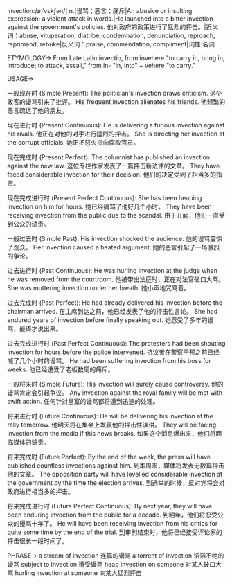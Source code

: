 invection:/ɪnˈvɛkʃən/| n.|谩骂；恶言；痛斥|An abusive or insulting expression; a violent attack in words.|He launched into a bitter invection against the government's policies. 他对政府的政策进行了猛烈的抨击。|近义词：abuse, vituperation, diatribe, condemnation, denunciation, reproach, reprimand, rebuke|反义词：praise, commendation, compliment|词性:名词

ETYMOLOGY->
From Late Latin invectio, from invehere "to carry in, bring in, introduce; to attack, assail," from in- "in, into" + vehere "to carry."

USAGE->

一般现在时 (Simple Present):
The politician's invection draws criticism.  这个政客的谩骂引来了批评。
His frequent invection alienates his friends. 他频繁的恶言疏远了他的朋友。

现在进行时 (Present Continuous):
He is delivering a furious invection against his rivals. 他正在对他的对手进行猛烈的抨击。
She is directing her invection at the corrupt officials. 她正把怒火指向腐败官员。

现在完成时 (Present Perfect):
The columnist has published an invection against the new law.  这位专栏作家发表了一篇抨击新法律的文章。
They have faced considerable invection for their decision. 他们的决定受到了相当多的指责。

现在完成进行时 (Present Perfect Continuous):
She has been heaping invection on him for hours. 她已经痛骂了他好几个小时。
They have been receiving invection from the public due to the scandal. 由于丑闻，他们一直受到公众的谴责。

一般过去时 (Simple Past):
His invection shocked the audience. 他的谩骂震惊了观众。
Her invection caused a heated argument. 她的恶言引起了一场激烈的争论。

过去进行时 (Past Continuous):
He was hurling invection at the judge when he was removed from the courtroom. 他被带出法庭时，正在对法官破口大骂。
She was muttering invection under her breath. 她小声地咒骂着。


过去完成时 (Past Perfect):
He had already delivered his invection before the chairman arrived. 在主席到达之前，他已经发表了他的抨击性言论。
She had endured years of invection before finally speaking out. 她忍受了多年的谩骂，最终才说出来。

过去完成进行时 (Past Perfect Continuous):
The protesters had been shouting invection for hours before the police intervened. 抗议者在警察干预之前已经喊了几个小时的谩骂。
He had been suffering invection from his boss for weeks. 他已经遭受了老板数周的痛斥。


一般将来时 (Simple Future):
His invection will surely cause controversy. 他的谩骂肯定会引起争议。
Any invection against the royal family will be met with swift action. 任何针对皇室的谩骂都将遭到迅速的处理。

将来进行时 (Future Continuous):
He will be delivering his invection at the rally tomorrow. 他明天将在集会上发表他的抨击性演讲。
They will be facing invection from the media if this news breaks. 如果这个消息爆出来，他们将面临媒体的谴责。

将来完成时 (Future Perfect):
By the end of the week, the press will have published countless invections against him. 到本周末，媒体将发表无数篇抨击他的文章。
The opposition party will have levelled considerable invection at the government by the time the election arrives. 到选举的时候，反对党将会对政府进行相当多的抨击。

将来完成进行时 (Future Perfect Continuous):
By next year, they will have been enduring invection from the public for a decade. 到明年，他们将忍受公众的谩骂十年了。
He will have been receiving invection from his critics for quite some time by the end of the trial. 到审判结束时，他将已经接受评论家的抨击很长一段时间了。


PHRASE->
a stream of invection  连篇的谩骂
a torrent of invection  滔滔不绝的谩骂
subject to invection  遭受谩骂
heap invection on someone  对某人破口大骂
hurling invection at someone  向某人猛烈抨击
